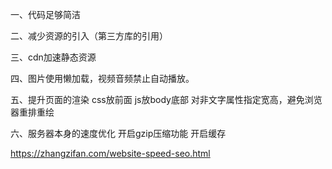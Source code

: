 一、代码足够简洁

二、减少资源的引入（第三方库的引用）

三、cdn加速静态资源

四、图片使用懒加载，视频音频禁止自动播放。

五、提升页面的渲染 
    css放前面
    js放body底部
    对非文字属性指定宽高，避免浏览器重排重绘

六、服务器本身的速度优化
    开启gzip压缩功能
    开启缓存


https://zhangzifan.com/website-speed-seo.html